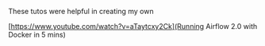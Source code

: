 These tutos were helpful in creating my own

[https://www.youtube.com/watch?v=aTaytcxy2Ck](Running Airflow 2.0 with Docker in 5 mins)
